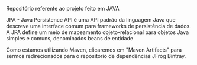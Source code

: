 Repositório referente ao projeto feito em JAVA

JPA - Java Persistence API é uma API padrão da linguagem Java que descreve uma interface comum para frameworks de persistência de dados. A JPA define um meio de mapeamento objeto-relacional para objetos Java simples e comuns, denominados beans de entidade


Como estamos utilizando Maven, clicaremos em "Maven Artifacts" para sermos redirecionados para o repositório de dependências JFrog Bintray. 
